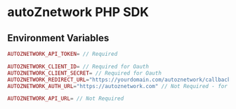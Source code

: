 # autoZnetwork PHP SDK

## Environment Variables

```php
AUTOZNETWORK_API_TOKEN= // Required

AUTOZNETWORK_CLIENT_ID= // Required for Oauth
AUTOZNETWORK_CLIENT_SECRET= // Required for Oauth
AUTOZNETWORK_REDIRECT_URL="https://yourdomain.com/autoznetwork/callback" // Required for Oauth
AUTOZNETWORK_AUTH_URL="https://autoznetwork.com" // Not Required - for Oauth

AUTOZNETWORK_API_URL= // Not Required
```
